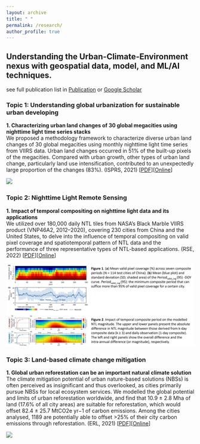 ```yaml
---
layout: archive
title: " "
permalink: /research/
author_profile: true
---
```


## Understanding the Urban-Climate-Environment nexus with geospatial data, model, and ML/AI techniques. 

see full publication list in [Publication](https://qmzheng09work.github.io/publications/) or [Google Scholar](https://scholar.google.com/citations?user=azf48tgAAAAJ&hl=EN)

### Topic 1: Understanding global urbanization for sustainable urban developing   

**1. Characterizing urban land changes of 30 global megacities using nighttime light time series stacks**    
  We proposed a methodology framework to characterize diverse urban land changes of 30 global megacities using monthly nighttime light time series from VIIRS data. Urban land changes occurred in 51% of the built-up pixels of the megacities. Compared with urban growth, other types of urban land change, particularly land use intensification, contributed to an unexpectedly large proportion of the changes (83%). (ISPRS, 2021) [[PDF](https://github.com/qmzheng09work/qmzheng09work.github.io/raw/master/_publications/Zheng-2021-Characterizing%20urban%20land%20changes.pdf)][[Online](https://www.sciencedirect.com/science/article/pii/S0924271621000022?via%3Dihub)]   
  
   ![](urban_land_change2.png)

### Topic 2: Nighttime Light Remote Sensing

**1. Impact of temporal compositing on nighttime light data and its applications**   
  We utilized over 180,000 daily NTL tiles from NASA’s Black Marble VIIRS product (VNP46A2, 2012–2020), covering 230 cities from China and the United States, to delve    into the influence of temporal compositing on valid pixel coverage and spatiotemporal pattern of NTL data and the performance of three representative types of NTL-based applications. (RSE, 2022) [[PDF](https://github.com/qmzheng09work/qmzheng09work.github.io/raw/master/_publications/NTL_composite_Zheng_2023.pdf)][[Online](https://www.sciencedirect.com/science/article/pii/S0034425722001304?via%3Dihub)]

   ![](NTL_composite.png)
   
### Topic 3: Land-based climate change mitigation

**1. Global urban reforestation can be an important natural climate solution**   
  The climate mitigation potential of urban nature-based solutions (NBSs) is often perceived as insignificant and thus overlooked, as cities primarily pursue NBSs for local ecosystem services. We modelled the global potential and limits of urban reforestation worldwide, and find that 10.9 ± 2.8 Mha of land (17.6% of all city areas) are suitable for reforestation, which would offset 82.4 ± 25.7 MtCO2e yr−1 of carbon emissions. Among the cities analysed, 1189 are potentially able to offset >25% of their city carbon emissions through reforestation. (ERL, 2021) [[PDF](https://github.com/qmzheng09work/qmzheng09work.github.io/raw/master/_publications/Hoong%20Chen-2021-Global%20urban%20reforestation%20can.pdf)][[Online](https://iopscience.iop.org/article/10.1088/1748-9326/abe783)]
  
   ![](urban_reforestation.png)
   


